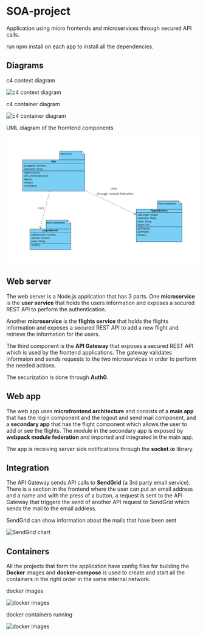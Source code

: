 # SOA-project
Application using micro frontends and microservices through secured API calls.

run npm install on each app to install all the dependencies.

## Diagrams

c4 context diagram

![c4 context diagram](./images/context_diagram.png)

c4 container diagram

![c4 container diagram](./images/container_diagram.png)

UML diagram of the fromtend components

![UML diagram of the fromtend components](./images/UML_diagram.png)

## Web server

The web server is a Node.js application that has 3 parts.
One **microservice** is the **user service** that holds the users information and exposes a secured REST API to perform the authentication.

Another **microservice** is the **flights service** that holds the flights information and exposes a secured REST API to add a new flight and retrieve the information for the users.

The third component is the **API Gateway** that exposes a secured REST API which is used by the frontend applications. The gateway validates informaion and sends requests to the two microservices in order to perform the needed actions.

The securization is done through **Auth0**.

## Web app

The web app uses **microfrontend architecture** and consists of a **main app** that has the login component and the logout and send mail component, and a **secondary app** that has the flight component which allows the user to add or see the flights. The module in the secondary app is exposed by **webpack module federation** and imported and integrated in the main app.

The app is receiving server side notifications through the **socket.io** library.

## Integration

The API Gateway sends API calls to  **SendGrid** (a 3rd party email service). There is a section in the frontend where the user can put an email address and a name and with the press of a button, a request is sent to the API Gateway that triggers the send of another API request to SendGrid which sends the mail to the email address.

SendGrid can show information about the mails that have been sent

![SendGrid chart](./images/SendGrid_chart.png)

## Containers

All the projects that form the application have config files for building the **Docker** images and **docker-compose** is used to create and start all the containers in the right order in the same internal network.

docker images

![docker images](./images/docker_images.png)

docker containers running

![docker images](./images/docker_server.png)
